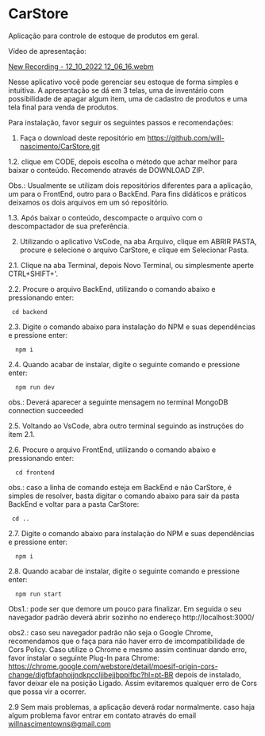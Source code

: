 # CarStore

Aplicação para controle de estoque de produtos em geral. 

Vídeo de apresentação:

[New Recording - 12_10_2022 12_06_16.webm](https://user-images.githubusercontent.com/69582935/195380337-45b25351-e61b-4ca6-9831-090378490a90.webm)

Nesse aplicativo você pode gerenciar seu estoque de forma simples e intuitiva. A apresentação se dá em 3 telas, uma de inventário com possibilidade de apagar algum item, uma de cadastro de produtos e uma tela final para venda de produtos. 

Para instalação, favor seguir os seguintes passos e recomendações:

1. Faça o download deste repositório em https://github.com/will-nascimento/CarStore.git

1.2. clique em CODE, depois escolha o método que achar melhor para baixar o conteúdo. Recomendo através de DOWNLOAD ZIP. 

Obs.: Usualmente se utilizam dois repositórios diferentes para a aplicação, um para o FrontEnd, outro para o BackEnd. Para fins didáticos e práticos deixamos os dois arquivos em um só repositório. 

1.3. Após baixar o conteúdo, descompacte o arquivo com o descompactador de sua preferência.

2. Utilizando o aplicativo VsCode, na aba Arquivo, clique em ABRIR PASTA, procure e selecione o arquivo CarStore, e clique em Selecionar Pasta.

2.1. Clique na aba Terminal, depois Novo Terminal, ou simplesmente aperte CTRL+SHIFT+'.

2.2. Procure o arquivo BackEnd, utilizando o comando abaixo e pressionando enter:

     cd backend
       
2.3. Digite o comando abaixo para instalação do NPM e suas dependências e pressione enter:

      npm i 
      
2.4. Quando acabar de instalar, digite o seguinte comando e pressione enter:

      npm run dev 
      
obs.: Deverá aparecer a seguinte mensagem no terminal MongoDB connection succeeded

2.5. Voltando ao VsCode, abra outro terminal seguindo as instruções do item 2.1.


2.6. Procure o arquivo FrontEnd, utilizando o comando abaixo e pressionando enter: 

      cd frontend
      
      
obs.: caso a linha de comando esteja em BackEnd e não CarStore, é simples de resolver, basta digitar o comando abaixo para sair da pasta BackEnd e voltar para a pasta CarStore: 
      
     
     cd .. 

2.7. Digite o comando abaixo para instalação do NPM e suas dependências e pressione enter:

      npm i 

2.8. Quando acabar de instalar, digite o seguinte comando e pressione enter:

      npm run start

Obs1.: pode ser que demore um pouco para finalizar. Em seguida o seu navegador padrão deverá abrir sozinho no endereço http://localhost:3000/

obs2.: caso seu navegador padrão não seja o Google Chrome, recomendamos que o faça para não haver erro de imcompatibilidade de Cors Policy. Caso utilize o Chrome e mesmo assim continuar dando erro, favor instalar o seguinte Plug-In para Chrome: https://chrome.google.com/webstore/detail/moesif-origin-cors-change/digfbfaphojjndkpccljibejjbppifbc?hl=pt-BR depois de instalado, favor deixar ele na posição Ligado. Assim evitaremos qualquer erro de Cors que possa vir a ocorrer. 


      
2.9 Sem mais problemas, a aplicação deverá rodar normalmente. caso haja algum problema favor entrar em contato através do email willnascimentowns@gmail.com 
